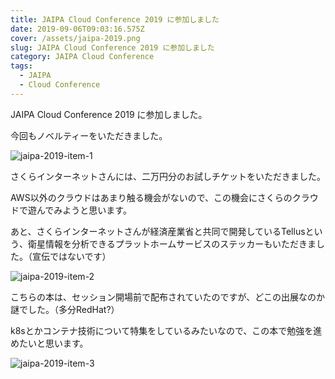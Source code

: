 ```yaml
---
title: JAIPA Cloud Conference 2019 に参加しました
date: 2019-09-06T09:03:16.575Z
cover: /assets/jaipa-2019.png
slug: JAIPA Cloud Conference 2019 に参加しました
category: JAIPA Cloud Conference
tags:
  - JAIPA
  - Cloud Conference
---
```

JAIPA Cloud Conference 2019 に参加しました。

今回もノベルティーをいただきました。

![jaipa-2019-item-1](/assets/jaipa-2019-item-1.jpg)

さくらインターネットさんには、二万円分のお試しチケットをいただきました。

AWS以外のクラウドはあまり触る機会がないので、この機会にさくらのクラウドで遊んでみようと思います。

あと、さくらインターネットさんが経済産業省と共同で開発しているTellusという、衛星情報を分析できるプラットホームサービスのステッカーもいただきました。（宣伝ではないです）

![jaipa-2019-item-2](/assets/jaipa-2019-item-2.jpg)

こちらの本は、セッション開場前で配布されていたのですが、どこの出展なのか謎でした。（多分RedHat?）

k8sとかコンテナ技術について特集をしているみたいなので、この本で勉強を進めたいと思います。

![jaipa-2019-item-3](/assets/jaipa-2019-item-3.jpg)
